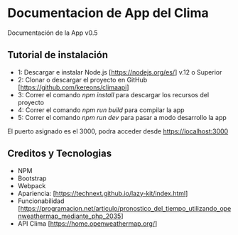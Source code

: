 # Documentacion de App del Clima

Documentación de la App v0.5

## Tutorial de instalación

* 1: Descargar e instalar Node.js [<https://nodejs.org/es/>] v.12 o Superior
* 2: Clonar o descargar el proyecto en GitHub [<https://github.com/kereons/climaapi>]
* 3: Correr el comando *npm install* para descargar los recursos del proyecto
* 4: Correr el comando *npm run build* para compilar la app
* 5: Correr el comando *npm run dev* para pasar a modo desarrollo la app

El puerto asignado es el 3000, podra acceder desde <https://localhost:3000>

## Creditos y Tecnologias

* NPM
* Bootstrap
* Webpack
* Apariencia: [<https://technext.github.io/lazy-kit/index.html>]
* Funcionabilidad [<https://programacion.net/articulo/pronostico_del_tiempo_utilizando_openweathermap_mediante_php_2035>]
* API Clima [<https://home.openweathermap.org/>]
